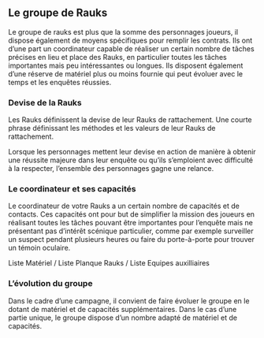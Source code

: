 ## Le groupe de Rauks

Le groupe de rauks est plus que la somme des personnages joueurs, il dispose également de moyens spécifiques pour remplir les contrats. Ils ont d’une part un coordinateur capable de réaliser un certain nombre de tâches précises en lieu et place des Rauks, en particulier toutes les tâches importantes mais peu intéressantes ou longues. Ils disposent également d’une réserve de matériel plus ou moins fournie qui peut évoluer avec le temps et les enquêtes réussies.
### Devise de la Rauks
Les Rauks définissent la devise de leur Rauks de rattachement. Une courte phrase définissant les méthodes et les valeurs de leur Rauks de rattachement.

Lorsque les personnages mettent leur devise en action de manière à obtenir une réussite majeure dans leur enquête ou qu’ils s’emploient avec difficulté à la respecter, l’ensemble des personnages gagne une relance.
### Le coordinateur et ses capacités
Le coordinateur de votre Rauks a un certain nombre de capacités et de contacts. Ces capacités ont pour but de simplifier la mission des joueurs en réalisant toutes les tâches pouvant être importantes pour l’enquête mais ne présentant pas d’intérêt scénique particulier, comme par exemple surveiller un suspect pendant plusieurs heures ou faire du porte-à-porte pour trouver un témoin oculaire. 

Liste Matériel / Liste Planque Rauks / Liste Equipes auxilliaires

### L’évolution du groupe

Dans le cadre d’une campagne, il convient de faire évoluer le groupe en le dotant de matériel et de capacités supplémentaires.
Dans le cas d’une partie unique, le groupe dispose d’un nombre adapté de matériel et de capacités.
